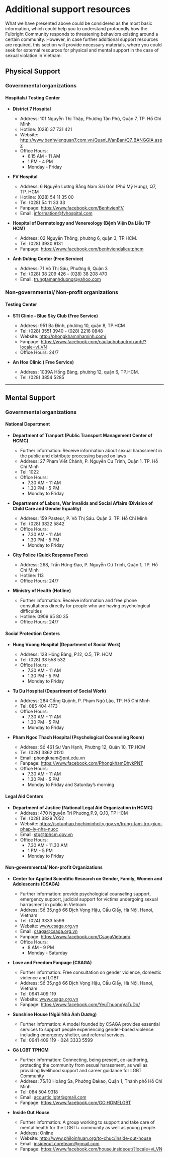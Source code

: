 # Additional support resources

What we have presented above could be considered as the most basic information, which could help you to understand profoundly how the Fulbright Community responds to threatening behaviors existing around a certain community. However, in case further additional support resources are required, this section will provide necessary materials, where you could seek for external resources for physical and mental support in the case of sexual violation in Vietnam.

## Physical Support
### Governmental organizations
#### Hospitals/ Testing Center
- **District 7 Hospital**
  - Address: 101 Nguyễn Thị Thập, Phường Tân Phú, Quận 7, TP. Hồ Chí Minh
  - Hotline: (028) 37 731 421
  - Website: http://www.benhvienquan7.com.vn/QuanLiVanBan/Q7_BANGGIA.aspx
  - Office Hours: 
    - 6.15 AM - 11 AM
    - 1 PM - 4 PM
    - Monday - Friday
- **FV Hospital**
  - Address: 6 Nguyễn Lương Bằng Nam Sài Gòn (Phú Mỹ Hưng), Q7, TP. HCM
  - Hotline: (028) 54 11 35 00
  - Tel: (028) 54 11 33 33
  - Fanpage: https://www.facebook.com/BenhvienFV
  - Email: information@fvhospital.com

- **Hospital of Dermatology and Venereology (Bệnh Viện Da Liễu TP HCM)** 
  - Address: 02 Nguyễn Thông, phường 6, quận 3, TP.HCM. 
  - Tel: (028) 3930 8131 
  - Fanpage: https://www.facebook.com/benhviendalieutphcm  

- **Ánh Dương Center (Free Service)** 
  - Address: 71 Võ Thị Sáu, Phường 6, Quận 3 
  - Tel: (028) 38 209 426 - (028) 38 208 470 
  - Email: trungtamanhduong@yahoo.com  

### Non-governmental/ Non-profit organizations
#### Testing Center

- **STI Clinic - Blue Sky Club (Free Service)** 
  - Address: 951 Ba Đình, phường 10, quận 8, TP.HCM 
  - Tel: (028) 3551 3940 - (028) 2216 0848 
  - Website: http://phongkhamnhaminh.com/
  - Fanpage: https://www.facebook.com/caulacbobautroixanh/?locale=vi_VN 
  - Office Hours: 24/7

- **An Hoa Clinic ( Free Service)**
  - Address: 1039A Hồng Bàng, phường 12, quận 6, TP.HCM. 
  - Tel: (028) 3854 5285

---

## Mental Support
### Governmental organizations
#### National Department
- **Department of Tranport (Public Transport Management Center of HCMC)**
  - Further information: Receive information about sexual harassment in the public and distribute processing based on laws 
  - Address: 27 Phạm Viết Chánh, P. Nguyễn Cư Trinh, Quận 1. TP. Hồ Chí Minh 
  - Tel: 1022 
  - Office Hours: 
    - 7.30 AM - 11 AM 
    - 1.30 PM - 5 PM 
    - Monday to Friday 

- **Department of Labors, War Invalids and Social Affairs (Division of Child Care and Gender Equality)**
  - Address: 159 Pasteur, P. Võ Thị Sáu. Quận 3. TP. Hồ Chí Minh 
  - Tel: (028) 3822 5842 
  - Office Hours:
    - 7.30 AM - 11 AM 
    - 1.30 PM - 5 PM 
    - Monday to Friday

- **City Police (Quick Response Force)** 
  - Address: 268, Trần Hưng Đạo, P. Nguyễn Cư Trinh, Quận 1, TP. Hồ Chí Minh 
  - Hotline: 113
  - Office Hours: 24/7

- **Ministry of Health (Hotline)**
  - Further information: Receive information and free phone consultations directly for people who are having psychological difficulties   
  - Hotline: 0909 65 80 35 
  - Office Hours: 24/7


#### Social Protection Centers

- **Hung Vuong Hospital (Department of Social Work)**
  - Address: 128 Hồng Bàng, P.12, Q.5, TP. HCM
  - Tel: (028) 38 558 532
  - Office Hours:
    - 7.30 AM - 11 AM
    - 1.30 PM - 5 PM
    - Monday to Friday

- **Tu Du Hospital (Department of Social Work)**
  - Address: 284 Cống Quỳnh, P. Phạm Ngũ Lão, TP. Hồ Chí Minh
  - Tel: 085 404 4173
  - Office Hours:
    - 7.30 AM - 11 AM
    - 1.30 PM - 5 PM
    - Monday to Friday

- **Pham Ngoc Thach Hospital (Psychological Counseling Room)**
  - Address: Số 461 Sư Vạn Hạnh, Phường 12, Quận 10, TP.HCM
  - Tel: (028) 3862 0120
  - Email: phongkham@pnt.edu.vn 
  - Fanpage: https://www.facebook.com/PhongkhamDhykPNT
  - Office Hours:
    - 7.30 AM - 11 AM
    - 1.30 PM - 5 PM
    - Monday to Friday and Saturday’s morning

#### Legal Aid Centers
- **Department of Justice (National Legal Aid Organization in HCMC)**
  - Address: 470 Nguyễn Tri Phương,P.9, Q.10, TP HCM
  - Tel: (028) 3829 7052
  - Website: https://sotuphap.hochiminhcity.gov.vn/trung-tam-tro-giup-phap-ly-nha-nuoc 
  - Email: stp@tphcm.gov.vn
  - Office Hours:
    - 7.30 AM - 11.30 AM
    - 1 PM - 5 PM
    - Monday to Friday
#### Non-governmental/ Non-profit Organizations  
- **Center for Applied Scientific Research on Gender, Family, Women and Adolescents (CSAGA)**
  - Further information: provide psychological counseling support, emergency support, judicial support for victims undergoing sexual harrasment in public in Vietnam
  - Address: Số 35,ngõ 66 Dịch Vọng Hậu, Cầu Giấy, Hà Nội, Hanoi, Vietnam
  - Tel: (024) 3333 5599
  - Website: www.csaga.org.vn 
  - Email: csaga@csaga.org.vn 
  - Fanpage: https://www.facebook.com/CsagaVietnam/
  - Office Hours:
    - 8 AM - 9 PM
    - Monday - Saturday

- **Love and Freedom Fanpage (CSAGA)**
  - Further information: Free consultation on gender violence, domestic violence and LGBT
  - Address: Số 35,ngõ 66 Dịch Vọng Hậu, Cầu Giấy, Hà Nội, Hanoi, Vietnam
  - Tel: 0941 409 119
  - Website: www.csaga.org.vn
  - Fanpage: https://www.facebook.com/YeuThuongVaTuDo/ 

- **Sunshine House (Ngôi Nhà Ánh Dương)** 
  - Further information: A model founded by CSAGA provides essential services to support people experiencing gender-based violence including emergency shelter, and referral services.
  - Tel: 0941 409 119 - 024 3333 5599

- **Gõ LGBT TPHCM**
  - Further information: Connecting, being present, co-authoring, protecting the community from sexual harassment, as well as providing livelihood support and career guidance for LGBT Community
  - Address: 75/10 Hoàng Sa, Phường Đakao, Quận 1, Thành phố Hồ Chí Minh
  - Tel: 084 504 9318
  - Email: acoustic.lgbt@gmail.com 
  - Fanpage: https://www.facebook.com/GO.HOMELGBT  

- **Inside Out House**
  - Further information: A group working to support and take care of mental health for the LGBTI+ community as well as young people.
  - Address: Online
  - Website: http://www.philoinhuan.org/to-chuc/inside-out-house
  - Email: insideout.coreteam@gmail.com 
  - Fanpage: https://www.facebook.com/house.insideout/?locale=vi_VN
  


  
